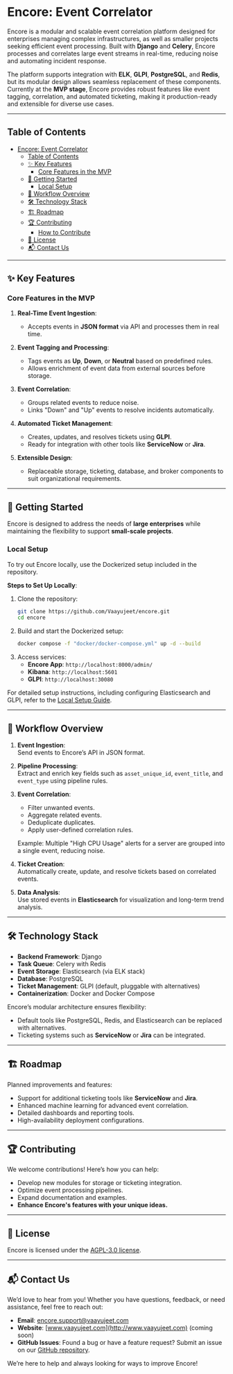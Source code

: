 # Encore: Event Correlator  

Encore is a modular and scalable event correlation platform designed for enterprises managing complex infrastructures, as well as smaller projects seeking efficient event processing. Built with **Django** and **Celery**, Encore processes and correlates large event streams in real-time, reducing noise and automating incident response.  

The platform supports integration with **ELK**, **GLPI**, **PostgreSQL**, and **Redis**, but its modular design allows seamless replacement of these components. Currently at the **MVP stage**, Encore provides robust features like event tagging, correlation, and automated ticketing, making it production-ready and extensible for diverse use cases.  

---

## Table of Contents  

- [Encore: Event Correlator](#encore-event-correlator)
  - [Table of Contents](#table-of-contents)
  - [✨ Key Features](#-key-features)
    - [Core Features in the MVP](#core-features-in-the-mvp)
  - [🚀 Getting Started](#-getting-started)
    - [Local Setup](#local-setup)
  - [🔄 Workflow Overview](#-workflow-overview)
  - [🛠️ Technology Stack](#️-technology-stack)
  - [🏗️ Roadmap](#️-roadmap)
  - [🏆 Contributing](#-contributing)
    - [How to Contribute](#how-to-contribute)
  - [📜 License](#-license)
  - [📬 Contact Us](#-contact-us)

---

## ✨ Key Features  

### Core Features in the MVP  

1. **Real-Time Event Ingestion**:  

   - Accepts events in **JSON format** via API and processes them in real time.  

2. **Event Tagging and Processing**:  

   - Tags events as **Up**, **Down**, or **Neutral** based on predefined rules.  
   - Allows enrichment of event data from external sources before storage.  

3. **Event Correlation**:  

   - Groups related events to reduce noise.  
   - Links "Down" and "Up" events to resolve incidents automatically.  

4. **Automated Ticket Management**:  

   - Creates, updates, and resolves tickets using **GLPI**.  
   - Ready for integration with other tools like **ServiceNow** or **Jira**.  

5. **Extensible Design**:  
   - Replaceable storage, ticketing, database, and broker components to suit organizational requirements.  

---

## 🚀 Getting Started  

Encore is designed to address the needs of **large enterprises** while maintaining the flexibility to support **small-scale projects**.  

### Local Setup  
To try out Encore locally, use the Dockerized setup included in the repository.  

**Steps to Set Up Locally**:  
1. Clone the repository:  
   ```bash
   git clone https://github.com/Vaayujeet/encore.git  
   cd encore  
   ```  
2. Build and start the Dockerized setup:  
   ```bash
   docker compose -f "docker/docker-compose.yml" up -d --build  
   ```  
3. Access services:  
   - **Encore App**: `http://localhost:8000/admin/`  
   - **Kibana**: `http://localhost:5601`  
   - **GLPI**: `http://localhost:30080`  

For detailed setup instructions, including configuring Elasticsearch and GLPI, refer to the [Local Setup Guide](./docs/setting-up-encore-locally.md).  

---

## 🔄 Workflow Overview  

1. **Event Ingestion**:  
   Send events to Encore’s API in JSON format.  

2. **Pipeline Processing**:  
   Extract and enrich key fields such as `asset_unique_id`, `event_title`, and `event_type` using pipeline rules.  

3. **Event Correlation**:  

   - Filter unwanted events.  
   - Aggregate related events.  
   - Deduplicate duplicates.  
   - Apply user-defined correlation rules.  

   Example: Multiple "High CPU Usage" alerts for a server are grouped into a single event, reducing noise.  

4. **Ticket Creation**:  
   Automatically create, update, and resolve tickets based on correlated events.  

5. **Data Analysis**:  
   Use stored events in **Elasticsearch** for visualization and long-term trend analysis.  

---

## 🛠️ Technology Stack  

- **Backend Framework**: Django  
- **Task Queue**: Celery with Redis  
- **Event Storage**: Elasticsearch (via ELK stack)  
- **Database**: PostgreSQL  
- **Ticket Management**: GLPI (default, pluggable with alternatives)  
- **Containerization**: Docker and Docker Compose  

Encore’s modular architecture ensures flexibility:  

- Default tools like PostgreSQL, Redis, and Elasticsearch can be replaced with alternatives.  
- Ticketing systems such as **ServiceNow** or **Jira** can be integrated.  

---

## 🏗️ Roadmap  

Planned improvements and features:  

- Support for additional ticketing tools like **ServiceNow** and **Jira**.  
- Enhanced machine learning for advanced event correlation.  
- Detailed dashboards and reporting tools.  
- High-availability deployment configurations.  

---

## 🏆 Contributing  

We welcome contributions! Here’s how you can help:  

- Develop new modules for storage or ticketing integration.  
- Optimize event processing pipelines.  
- Expand documentation and examples.  
- **Enhance Encore's features with your unique ideas.**  

---

## 📜 License  

Encore is licensed under the [AGPL-3.0 license](https://github.com/Vaayujeet/encore/blob/main/LICENSE).  

---

## 📬 Contact Us  

We’d love to hear from you! Whether you have questions, feedback, or need assistance, feel free to reach out:  

- **Email**: [encore.support@vaayujeet.com](mailto:encore.support@vaayujeet.com)  
- **Website**: [www.vaayujeet.com](http://www.vaayujeet.com) (coming soon)  
- **GitHub Issues**: Found a bug or have a feature request? Submit an issue on our [GitHub repository](https://github.com/Vaayujeet/encore/issues).  

We’re here to help and always looking for ways to improve Encore!  
